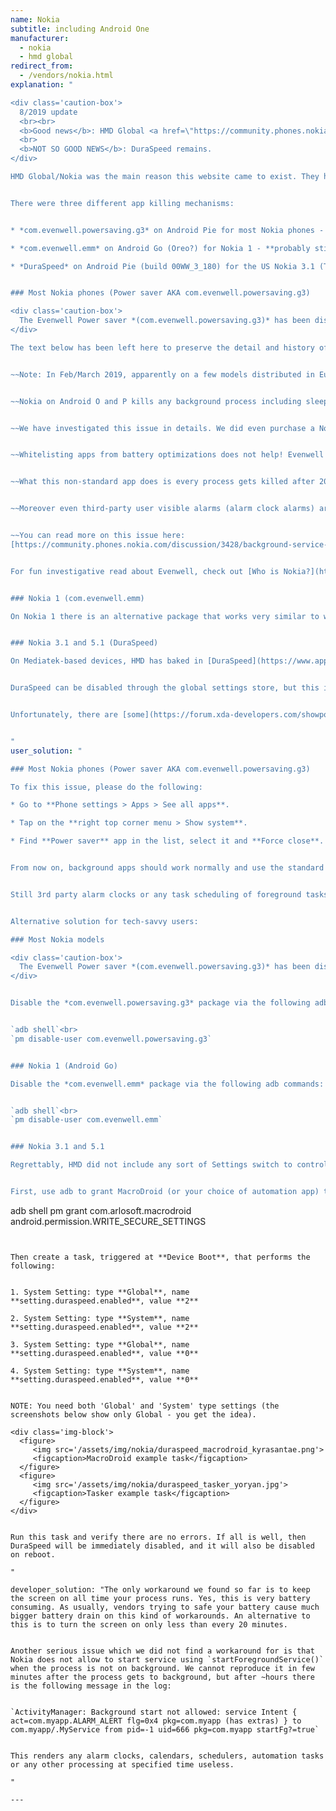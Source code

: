 ```yaml
---
name: Nokia
subtitle: including Android One
manufacturer:
  - nokia
  - hmd global
redirect_from:
  - /vendors/nokia.html
explanation: "

<div class='caution-box'>
  8/2019 update
  <br><br>
  <b>Good news</b>: HMD Global <a href=\"https://community.phones.nokia.com/discussion/51246/tapping-into-android-pies-adaptive-battery-for-optimum-battery-performance\">claims to disable Evenwell powersaving apps</a> on all devices running Android Pie or newer.
  <br>
  <b>NOT SO GOOD NEWS</b>: DuraSpeed remains.
</div>

HMD Global/Nokia was the main reason this website came to exist. They had the most aggressive app killers preinstalled on their phones.


There were three different app killing mechanisms:


* *com.evenwell.powersaving.g3* on Android Pie for most Nokia phones - **this one has been disabled since 8/2019 on devices running Pie or greater**

* *com.evenwell.emm* on Android Go (Oreo?) for Nokia 1 - **probably still in the wild since HMD only disabled Evenwell apps for Pie or greater**

* *DuraSpeed* on Android Pie (build 00WW_3_180) for the US Nokia 3.1 (TA-1049, TA-1063) and Nokia 5.1 - **this one is still in the wild**


### Most Nokia phones (Power saver AKA com.evenwell.powersaving.g3)

<div class='caution-box'>
  The Evenwell Power saver *(com.evenwell.powersaving.g3)* has been disabled by HMD Global for devices running Pie or greater as of 8/2019.
</div>

The text below has been left here to preserve the detail and history of events.


~~Note: In Feb/March 2019, apparently on a few models distributed in Europe and US, the Evenwell Power Saver has been reworked to not kill the apps as aggressively, which largely resolves all issues for those models.~~


~~Nokia on Android O and P kills any background process including sleep tracking (or any other sport tracking) after 20 minutes if the screen is off. Also when killed all alarms are stopped which renders for example any alarm clock apps useless.~~


~~We have investigated this issue in details. We did even purchase a Nokia 6.1 to be able to reproduce the issue. The problem only occurs on Nokia devices with Android Pie. Nokia started to bundle a toxic app (package: com.evenwell.powersaving.g3 or com.evenwell.emm, name: Power saver) with their devices by some 3rd party company Evenwell. This app kills apps in the most brutal way we have seen so far among Android vendors.~~


~~Whitelisting apps from battery optimizations does not help! Evenwell kills even whitelisted apps.~~


~~What this non-standard app does is every process gets killed after 20 minutes regardless it is actually supposed to be running and doing a useful job for the user. Also alarms are not triggered. The aim is apparently to save your battery by rendering tracking apps and other apps that use background processing useless.~~


~~Moreover even third-party user visible alarms (alarm clock alarms) are not triggering properly on Nokia as foreground services cannot be started from background on Nokia. This is a serious issue unparalleled to any other vendor. We did not yet find a workaround for this :(. 3rd party alarms clock / calendars etc… won't be realiable on Nokia.~~


~~You can read more on this issue here:
[https://community.phones.nokia.com/discussion/3428/background-service-killed-even-when-whitelisted](https://community.phones.nokia.com/discussion/3428/background-service-killed-even-when-whitelisted)~~


For fun investigative read about Evenwell, check out [Who is Nokia?](https://medium.com/@roundedeverett/who-is-nokia-cb24ecbc52a9)


### Nokia 1 (com.evenwell.emm)

On Nokia 1 there is an alternative package that works very similar to what the com.evenwell.powersaving.g3 package is doing on the higher end models.


### Nokia 3.1 and 5.1 (DuraSpeed)

On Mediatek-based devices, HMD has baked in [DuraSpeed](https://www.appbrain.com/app/duraspeed/com.mediatek.duraspeed) as a system service. There is no user-facing control, or whitelist; this Mediatek-developed task killer terminates all background apps without prejudice.


DuraSpeed can be disabled through the global settings store, but this is a protected area of Android that can only be manipulated through adb, or an app that has been granted the `WRITE_SECURE_SETTINGS` permission (which must also be done with ADB). Additionally, the setting does not survive a reboot. Users can fix their devices themselves using an automation app (see \"Solution for users\"), or apps can request the `WRITE_SECURE_SETTINGS` permission and then cycle the flag on startup to kill DuraSpeed. Syncthing-Fork is one app that has [taken this approach](https://github.com/Catfriend1/syncthing-android/wiki/Nokia-HMD-phone-preparations).


Unfortunately, there are [some](https://forum.xda-developers.com/showpost.php?s=1f4fbd7602c2739781c1c5346bb06e36&p=80157506&postcount=7) [reports](https://github.com/urbandroid-team/dont-kill-my-app/issues/57#issuecomment-534246709) that even this fix does not work.


"
user_solution: "

### Most Nokia phones (Power saver AKA com.evenwell.powersaving.g3)

To fix this issue, please do the following:

* Go to **Phone settings > Apps > See all apps**.

* Tap on the **right top corner menu > Show system**.

* Find **Power saver** app in the list, select it and **Force close**. It will remain stopped for a while, but will restart itself eventually.


From now on, background apps should work normally and use the standard Android battery optimizations.


Still 3rd party alarm clocks or any task scheduling of foreground tasks at a particular time won't work. ~~We do not have any solution for this at the moment~~ UPDATE: in our preliminary tests it seems that force stopping or uninstalling the **Power saver** app also fixes alarms and starting of foreground services, until the Power saver restarts.


Alternative solution for tech-savvy users:

### Most Nokia models

<div class='caution-box'>
  The Evenwell Power saver *(com.evenwell.powersaving.g3)* has been disabled by HMD Global for devices running Pie or greater as of 8/2019.
</div>


Disable the *com.evenwell.powersaving.g3* package via the following adb commands:


`adb shell`<br>
`pm disable-user com.evenwell.powersaving.g3`


### Nokia 1 (Android Go)

Disable the *com.evenwell.emm* package via the following adb commands:


`adb shell`<br>
`pm disable-user com.evenwell.emm`


### Nokia 3.1 and 5.1

Regrettably, HMD did not include any sort of Settings switch to control DuraSpeed's operation. And since the task killer is a system service and not an app, it cannot simply be uninstalled. Fortunately, DuraSpeed does have a hidden kill switch: It watches the `setting.duraspeed.enabled` setting and will stop itself when the flag is set to any value that does not equal `1`. Once DuraSpeed stops itself, the phone is cured and all background apps will function normally. However, this workaround does not stick across reboots, so the flag has to be cycled at every boot using an automation app like [MacroDroid](https://play.google.com/store/apps/details?id=com.arlosoft.macrodroid).


First, use adb to grant MacroDroid (or your choice of automation app) the ability to write to the global settings store:


```
adb shell pm grant com.arlosoft.macrodroid android.permission.WRITE_SECURE_SETTINGS
```


Then create a task, triggered at **Device Boot**, that performs the following:


1. System Setting: type **Global**, name **setting.duraspeed.enabled**, value **2**

2. System Setting: type **System**, name **setting.duraspeed.enabled**, value **2**

3. System Setting: type **Global**, name **setting.duraspeed.enabled**, value **0**

4. System Setting: type **System**, name **setting.duraspeed.enabled**, value **0**


NOTE: You need both 'Global' and 'System' type settings (the screenshots below show only Global - you get the idea).

<div class='img-block'>
  <figure>
     <img src='/assets/img/nokia/duraspeed_macrodroid_kyrasantae.png'>
     <figcaption>MacroDroid example task</figcaption>
  </figure>
  <figure>
     <img src='/assets/img/nokia/duraspeed_tasker_yoryan.jpg'>
     <figcaption>Tasker example task</figcaption>
  </figure>
</div>


Run this task and verify there are no errors. If all is well, then DuraSpeed will be immediately disabled, and it will also be disabled on reboot.

"

developer_solution: "The only workaround we found so far is to keep the screen on all time your process runs. Yes, this is very battery consuming. As usually, vendors trying to safe your battery cause much bigger battery drain on this kind of workarounds. An alternative to this is to turn the screen on only less than every 20 minutes.


Another serious issue which we did not find a workaround for is that Nokia does not allow to start service using `startForegroundService()` when the process is not on background. We cannot reproduce it in few minutes after the process gets to background, but after ~hours there is the following message in the log:


`ActivityManager: Background start not allowed: service Intent { act=com.myapp.ALARM_ALERT flg=0x4 pkg=com.myapp (has extras) } to com.myapp/.MyService from pid=-1 uid=666 pkg=com.myapp startFg?=true`


This renders any alarm clocks, calendars, schedulers, automation tasks or any other processing at specified time useless.

"

---
```

